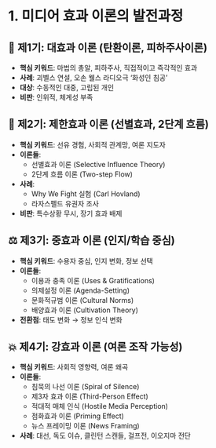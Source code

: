# 1. 미디어 효과 이론의 발전과정
## 🧨 제1기: 대효과 이론 (탄환이론, 피하주사이론)
- **핵심 키워드**: 마법의 총알, 피하주사, 직접적이고 즉각적인 효과
- **사례**: 괴벨스 연설, 오손 웰스 라디오극 ‘화성인 침공’
- **대상**: 수동적인 대중, 고립된 개인
- **비판**: 인위적, 체계성 부족
## 🚫 제2기: 제한효과 이론 (선별효과, 2단계 흐름)
- **핵심 키워드**: 선유 경험, 사회적 관계망, 여론 지도자
- **이론들**:
    - 선별효과 이론 (Selective Influence Theory)
    - 2단계 흐름 이론 (Two-step Flow)
- **사례**:
    - Why We Fight 실험 (Carl Hovland)
    - 라자스펠드 유권자 조사
- **비판**: 특수상황 무시, 장기 효과 배제
## ⚖️ 제3기: 중효과 이론 (인지/학습 중심)
- **핵심 키워드**: 수용자 중심, 인지 변화, 정보 선택
- **이론들**:
    - 이용과 충족 이론 (Uses & Gratifications)
    - 의제설정 이론 (Agenda-Setting)
    - 문화적규범 이론 (Cultural Norms)
    - 배양효과 이론 (Cultivation Theory)
- **전환점**: 태도 변화 → 정보 인식 변화
## 💥 제4기: 강효과 이론 (여론 조작 가능성)
- **핵심 키워드**: 사회적 영향력, 여론 왜곡
- **이론들**:
    - 침묵의 나선 이론 (Spiral of Silence)
    - 제3자 효과 이론 (Third-Person Effect)
    - 적대적 매체 인식 (Hostile Media Perception)
    - 점화효과 이론 (Priming Effect)
    - 뉴스 프레이밍 이론 (News Framing)
- **사례**: 대선, 독도 이슈, 클린턴 스캔들, 걸프전, 이오지마 전단